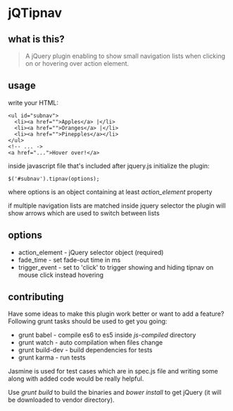 # jQTipnav

## what is this?

> A jQuery plugin enabling to show small navigation lists when clicking on or hovering over action element.

## usage
write your HTML:

    <ul id="subnav">
      <li><a href="">Apples</a> |</li>
      <li><a href="">Oranges</a> |</li>
      <li><a href="">Pinepples</a></li>
    </ul>
    <!-- ... ->
    <a href="...">Hover over!</a>


inside javascript file that's included after jquery.js initialize the plugin:


    $('#subnav').tipnav(options);

where options is an object containing at least *action_element* property

if multiple navigation lists are matched inside jquery selector the plugin will show arrows which are used to switch between lists

## options

* action_element - jQuery selector object (required)
* fade_time - set fade-out time in ms
* trigger_event - set to 'click' to trigger showing and hiding tipnav on mouse click instead hovering

## contributing

Have some ideas to make this plugin work better or want to add a feature? Following grunt tasks should be used to get you going:

* grunt babel - compile es6 to es5 inside *js-compiled* directory
* grunt watch - auto compilation when files change
* grunt build-dev - build dependencies for tests
* grunt karma - run tests

Jasmine is used for test cases which are in spec.js file and writing some along with added code would be really helpful.

Use *grunt build* to build the binaries and *bower install* to get jQuery (it will be downloaded to vendor directory).
